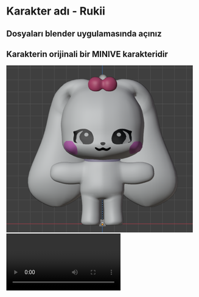 # Karakter adı - Rukii
## Dosyaları blender uygulamasında açınız
## Karakterin orijinali bir MINIVE karakteridir

![Design preview for the Interactive card details form coding challenge](./img/ruki_front.png)
![Karakter animasyon videoları](./img/rukiiVideo.mp4)